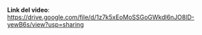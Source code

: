 **Link del video**: https://drive.google.com/file/d/1z7k5xEoMoSSGoGWkdl6nJO8lD-yewB6s/view?usp=sharing